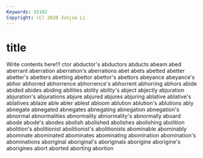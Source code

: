 ```yaml
---
Keywords: 15102
Copyright: (C) 2020 Junjie Li
---
```


# title

Write contents here!!!
ctor 
abductor's 
abductors 
abducts 
abeam 
abed 
aberrant
aberration 
aberration's 
aberrations 
abet 
abets 
abetted 
abetter 
abetter's 
abetters 
abetting
abettor 
abettor's 
abettors 
abeyance 
abeyance's 
abhor 
abhorred 
abhorrence 
abhorrence's 
abhorrent
abhorring 
abhors 
abide 
abided 
abides 
abiding 
abilities 
ability 
ability's 
abject
abjectly 
abjuration 
abjuration's 
abjurations 
abjure 
abjured 
abjures 
abjuring 
ablative 
ablative's
ablatives 
ablaze 
able 
abler 
ablest 
abloom 
ablution 
ablution's 
ablutions 
ably
abnegate 
abnegated 
abnegates 
abnegating 
abnegation 
abnegation's 
abnormal 
abnormalities 
abnormality 
abnormality's
abnormally 
aboard 
abode 
abode's 
abodes 
abolish 
abolished 
abolishes 
abolishing 
abolition
abolition's 
abolitionist 
abolitionist's 
abolitionists 
abominable 
abominably 
abominate 
abominated 
abominates 
abominating
abomination 
abomination's 
abominations 
aboriginal 
aboriginal's 
aboriginals 
aborigine 
aborigine's 
aborigines 
abort
aborted 
aborting 
abortion 
